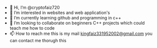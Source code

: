 - 👋 Hi, I’m @cryptofaiz720
- 👀 I’m interested in websites and web application's
- 🌱 I’m currently learning github and programming in c++ 
- 💞️ I’m looking to collaborate on beginners C++ projects which could teach me how to code 
- 📫 How to reach me this is my mail kingfaiz331952002@gmail.com you can contact me thorugh this 

<!---
cryptofaiz720/cryptofaiz720 is a ✨ special ✨ repository because its `README.md` (this file) appears on your GitHub profile.
You can click the Preview link to take a look at your changes.
--->
